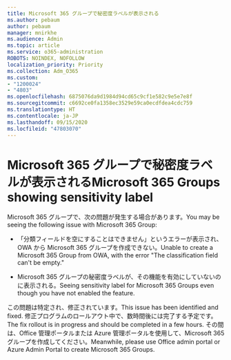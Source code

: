 ```yaml
---
title: Microsoft 365 グループで秘密度ラベルが表示される
ms.author: pebaum
author: pebaum
manager: mnirkhe
ms.audience: Admin
ms.topic: article
ms.service: o365-administration
ROBOTS: NOINDEX, NOFOLLOW
localization_priority: Priority
ms.collection: Adm_O365
ms.custom:
- "1200024"
- "4803"
ms.openlocfilehash: 6875076da9d1984d94cd65c9cf1e582c9e5e7e8f
ms.sourcegitcommit: c6692ce0fa1358ec3529e59ca0ecdfdea4cdc759
ms.translationtype: HT
ms.contentlocale: ja-JP
ms.lasthandoff: 09/15/2020
ms.locfileid: "47803070"
---
```

# <a name="microsoft-365-groups-showing-sensitivity-label"></a><span data-ttu-id="1ebe1-102">Microsoft 365 グループで秘密度ラベルが表示される</span><span class="sxs-lookup"><span data-stu-id="1ebe1-102">Microsoft 365 Groups showing sensitivity label</span></span>

<span data-ttu-id="1ebe1-103">Microsoft 365 グループで、次の問題が発生する場合があります。</span><span class="sxs-lookup"><span data-stu-id="1ebe1-103">You may be seeing the following issue with Microsoft 365 Group:</span></span>

- <span data-ttu-id="1ebe1-104">「分類フィールドを空にすることはできません」というエラーが表示され、OWA から Microsoft 365 グループを作成できない。</span><span class="sxs-lookup"><span data-stu-id="1ebe1-104">Unable to create a Microsoft 365 Group from OWA, with the error "The classification field can't be empty."</span></span>

- <span data-ttu-id="1ebe1-105">Microsoft 365 グループの秘密度ラベルが、その機能を有効にしていないのに表示される。</span><span class="sxs-lookup"><span data-stu-id="1ebe1-105">Seeing sensitivity label for Microsoft 365 Groups even though you have not enabled the feature.</span></span>

<span data-ttu-id="1ebe1-106">この問題は特定され、修正されています。</span><span class="sxs-lookup"><span data-stu-id="1ebe1-106">This issue has been identified and fixed.</span></span> <span data-ttu-id="1ebe1-107">修正プログラムのロールアウト中で、数時間後には完了する予定です。</span><span class="sxs-lookup"><span data-stu-id="1ebe1-107">The fix rollout is in progress and should be completed in a few hours.</span></span> <span data-ttu-id="1ebe1-108">その間は、Office 管理ポータルまたは Azure 管理ポータルを使用して、Microsoft 365 グループを作成してください。</span><span class="sxs-lookup"><span data-stu-id="1ebe1-108">Meanwhile, please use Office admin portal or Azure Admin Portal to create Microsoft 365 Groups.</span></span>  
